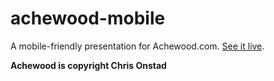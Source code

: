 achewood-mobile
===============

A mobile-friendly presentation for Achewood.com. [See it live](http://achewood.totesrad.com). 

**Achewood is copyright Chris Onstad**
